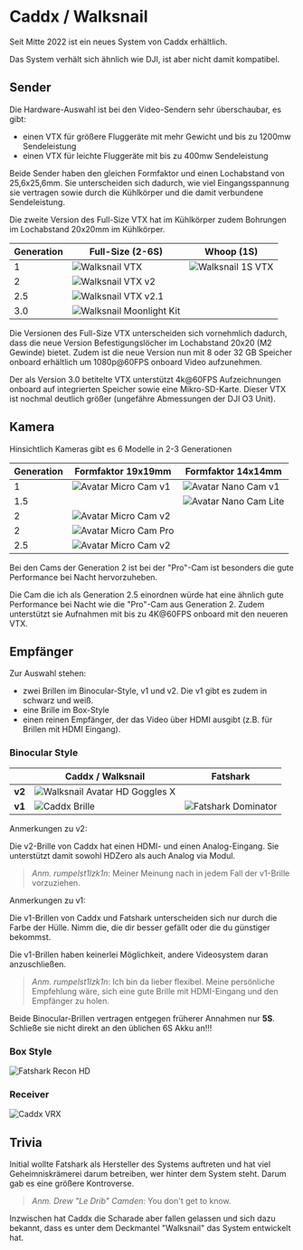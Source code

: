 # Caddx / Walksnail

Seit Mitte 2022 ist ein neues System von Caddx erhältlich.

Das System verhält sich ähnlich wie DJI, ist aber nicht damit kompatibel.

## Sender

Die Hardware-Auswahl ist bei den Video-Sendern sehr überschaubar, es gibt:

- einen VTX für größere Fluggeräte mit mehr Gewicht und bis zu 1200mw Sendeleistung
- einen VTX für leichte Fluggeräte mit bis zu 400mw Sendeleistung

Beide Sender haben den gleichen Formfaktor und einen Lochabstand von 25,6x25,6mm. Sie unterscheiden sich dadurch, wie viel Eingangsspannung sie vertragen sowie durch die Kühlkörper und die damit verbundene Sendeleistung.

Die zweite Version des Full-Size VTX hat im Kühlkörper zudem Bohrungen im Lochabstand 20x20mm im Kühlkörper.

| Generation | Full-Size (2-6S)                                                | Whoop (1S)                                          |
| ---------- | --------------------------------------------------------------- | --------------------------------------------------- |
| 1          | ![Walksnail VTX](/img/caddx/avatar_vtx_micro_cam.webp)          | ![Walksnail 1S VTX](/img/caddx/avatar_vtx_mini.png) |
| 2          | ![Walksnail VTX v2](/img/caddx/avatar_vtx_v2.png)               |                                                     |
| 2.5        | ![Walksnail VTX v2.1](/img/caddx/avatar_vtx_v2.1.png)           |                                                     |
| 3.0        | ![Walksnail Moonlight Kit](/img/caddx/avatar_moonlight_vtx.png) |                                                     |

Die Versionen des Full-Size VTX unterscheiden sich vornehmlich dadurch, dass die neue Version Befestigungslöcher im Lochabstand 20x20 (M2 Gewinde) bietet. Zudem ist die neue Version nun mit 8 oder 32 GB Speicher onboard erhältlich um 1080p@60FPS onboard Video aufzunehmen.

Der als Version 3.0 betitelte VTX unterstützt 4k@60FPS Aufzeichnungen onboard auf integrierten Speicher sowie eine Mikro-SD-Karte. Dieser VTX ist nochmal deutlich größer (ungefähre Abmessungen der DJI O3 Unit).

## Kamera

Hinsichtlich Kameras gibt es 6 Modelle in 2-3 Generationen

| Generation | Formfaktor 19x19mm                                           | Formfaktor 14x14mm                                           |
| ---------- | ------------------------------------------------------------ | ------------------------------------------------------------ |
| 1          | ![Avatar Micro Cam v1](/img/caddx/avatar_cam_micro_v1.png)   | ![Avatar Nano Cam v1](/img/caddx/avatar_cam_nano.png)        |
| 1.5        |                                                              | ![Avatar Nano Cam Lite](/img/caddx/avatar_cam_nano_lite.png) |
| 2          | ![Avatar Micro Cam v2](/img/caddx/avatar_cam_micro_v2.png)   |                                                              |
| 2          | ![Avatar Micro Cam Pro](/img/caddx/avatar_cam_micro_pro.png) |                                                              |
| 2.5        | ![Avatar Micro Cam v2](/img/caddx/avatar_moonlight_cam.png)  |                                                              |

Bei den Cams der Generation 2 ist bei der "Pro"-Cam ist besonders die gute Performance bei Nacht hervorzuheben.

Die Cam die ich als Generation 2.5 einordnen würde hat eine ähnlich gute Performance bei Nacht wie die "Pro"-Cam aus Generation 2. Zudem unterstützt sie Aufnahmen mit bis zu 4K@60FPS onboard mit den neueren VTX.

## Empfänger

Zur Auswahl stehen:

- zwei Brillen im Binocular-Style, v1 und v2. Die v1 gibt es zudem in schwarz und weiß.
- eine Brille im Box-Style
- einen reinen Empfänger, der das Video über HDMI ausgibt (z.B. für Brillen mit HDMI Eingang).

### Binocular Style

|        | Caddx / Walksnail                                                 | Fatshark                                                     |
| ------ | ----------------------------------------------------------------- | ------------------------------------------------------------ |
| **v2** | ![Walksnail Avatar HD Goggles X](/img/caddx/avatar_goggles_x.png) |                                                              |
| **v1** | ![Caddx Brille](/img/caddx/avatar_goggles.webp)                   | ![Fatshark Dominator](/img/fatshark/fatshark_dominator.webp) |

Anmerkungen zu v2:

Die v2-Brille von Caddx hat einen HDMI- und einen Analog-Eingang. Sie unterstützt damit sowohl HDZero als auch Analog via Modul.

> *Anm. rumpelst1lzk1n*: Meiner Meinung nach in jedem Fall der v1-Brille vorzuziehen.

Anmerkungen zu v1:

Die v1-Brillen von Caddx und Fatshark unterscheiden sich nur durch die Farbe der Hülle. Nimm die, die dir besser gefällt oder die du günstiger bekommst.

Die v1-Brillen haben keinerlei Möglichkeit, andere Videosystem daran anzuschließen.

> *Anm. rumpelst1lzk1n*: Ich bin da lieber flexibel. Meine persönliche Empfehlung wäre, sich eine gute Brille mit HDMI-Eingang und den Empfänger zu holen.

Beide Binocular-Brillen vertragen entgegen früherer Annahmen nur **5S**. Schließe sie nicht direkt an den üblichen 6S Akku an!!!

### Box Style

![Fatshark Recon HD](/img/fatshark/fatshark_recon_hd.webp)

### Receiver

![Caddx VRX](/img/caddx/avatar_vrx.png) 

## Trivia

Initial wollte Fatshark als Hersteller des Systems auftreten und hat viel Geheimniskrämerei darum betreiben, wer hinter dem System steht. Darum gab es eine größere Kontroverse.

> *Anm. Drew "Le Drib" Camden*: You don't get to know.

Inzwischen hat Caddx die Scharade aber fallen gelassen und sich dazu bekannt, dass es unter dem Deckmantel "Walksnail" das System entwickelt hat.

